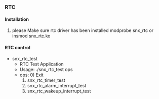 ### RTC ###


#### Installation ####
1. please Make sure rtc driver has been installed
   modprobe snx_rtc or insmod snx_rtc.ko


#### RTC control ####

* snx_rtc_test
	- RTC Test Application
	- Usage: ./snx_rtc_test ops
    - ops: 
		0) Exit
		1) snx_rtc_timer_test
		2) snx_rtc_alarm_interrupt_test
		3) snx_rtc_wakeup_interrupt_test
